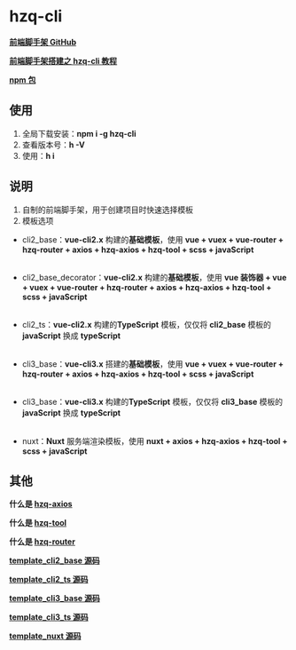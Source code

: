 # hzq-cli

**[前端脚手架 GitHub](https://github.com/MrHzq/hzq-cli)**

**[前端脚手架搭建之 hzq-cli 教程](https://www.jianshu.com/p/edd5ec93ffb3)**

**[npm 包](https://www.npmjs.com/package/hzq-cli)**

## 使用

1. 全局下载安装：**npm i -g hzq-cli**
1. 查看版本号：**h -V**
1. 使用：**h i**

## 说明

1. 自制的前端脚手架，用于创建项目时快速选择模板
1. 模板选项

-   cli2_base：**vue-cli2.x** 构建的**基础模板**，使用 **vue + vuex + vue-router + hzq-router + axios + hzq-axios + hzq-tool + scss + javaScript** <br><br>

-   cli2_base_decorator：**vue-cli2.x** 构建的**基础模板**，使用 **vue 装饰器 + vue + vuex + vue-router + hzq-router + axios + hzq-axios + hzq-tool + scss + javaScript** <br><br>

-   cli2_ts：**vue-cli2.x** 构建的**TypeScript** 模板，仅仅将 **cli2_base** 模板的 **javaScript** 换成 **typeScript** <br><br>

-   cli3_base：**vue-cli3.x** 搭建的**基础模板**，使用 **vue + vuex + vue-router + hzq-router + axios + hzq-axios + hzq-tool + scss + javaScript** <br><br>

-   cli3_base：**vue-cli3.x** 构建的**TypeScript** 模板，仅仅将 **cli3_base** 模板的 **javaScript** 换成 **typeScript** <br><br>

-   nuxt：**Nuxt** 服务端渲染模板，使用 **nuxt + axios + hzq-axios + hzq-tool + scss + javaScript**

## 其他

**什么是 [hzq-axios](https://github.com/MrHzq/hzq-axios)**

**什么是 [hzq-tool](https://github.com/MrHzq/hzq-tool)**

**什么是 [hzq-router](https://github.com/MrHzq/hzq-router)**

**[template_cli2_base 源码](https://github.com/MrHzq/template_cli2_base)**

**[template_cli2_ts 源码](https://github.com/MrHzq/template_cli2_ts)**

**[template_cli3_base 源码](https://github.com/MrHzq/template_cli3_base)**

**[template_cli3_ts 源码](https://github.com/MrHzq/template_cli3_ts)**

**[template_nuxt 源码](https://github.com/MrHzq/template_nuxt)**

